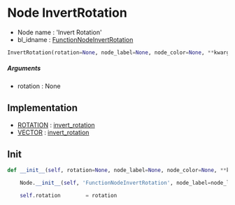 # Node InvertRotation

- Node name : 'Invert Rotation'
- bl_idname : [FunctionNodeInvertRotation](https://docs.blender.org/api/current/bpy.types.FunctionNodeInvertRotation.html)


``` python
InvertRotation(rotation=None, node_label=None, node_color=None, **kwargs)
```
##### Arguments

- rotation : None

## Implementation

- [ROTATION](/docs/GeoNodes/socket_ROTATION.md) : [invert_rotation](/docs/GeoNodes/socket_ROTATION.md#invert_rotation)
- [VECTOR](/docs/GeoNodes/socket_VECTOR.md) : [invert_rotation](/docs/GeoNodes/socket_VECTOR.md#invert_rotation)

## Init

``` python
def __init__(self, rotation=None, node_label=None, node_color=None, **kwargs):

    Node.__init__(self, 'FunctionNodeInvertRotation', node_label=node_label, node_color=node_color, **kwargs)

    self.rotation        = rotation
```
